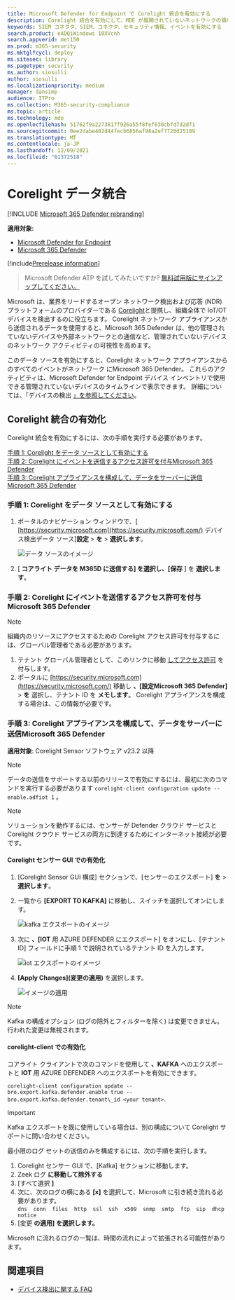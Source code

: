 ```yaml
---
title: Microsoft Defender for Endpoint で Corelight 統合を有効にする
description: Corelight 統合を有効にして、MDE が展開されていないネットワークの領域で IoT/OT デバイスに焦点を当てた可視性を得る
keywords: SIEM コネクタ、SIEM、コネクタ、セキュリティ情報、イベントを有効にする
search.product: eADQiWindows 10XVcnh
search.appverid: met150
ms.prod: m365-security
ms.mktglfcycl: deploy
ms.sitesec: library
ms.pagetype: security
ms.author: siosulli
author: siosulli
ms.localizationpriority: medium
manager: dansimp
audience: ITPro
ms.collection: M365-security-compliance
ms.topic: article
ms.technology: mde
ms.openlocfilehash: 51762f9a2273817f926a55f8fef630cbfd7d2df1
ms.sourcegitcommit: 0ee2dabe402d44fecb6856af98a2ef7720d25189
ms.translationtype: MT
ms.contentlocale: ja-JP
ms.lasthandoff: 12/09/2021
ms.locfileid: "61372518"
---
```

# <a name="enable-corelight-data-integration"></a>Corelight データ統合

[!INCLUDE [Microsoft 365 Defender rebranding](../../includes/microsoft-defender.md)]

**適用対象:**

- [Microsoft Defender for Endpoint](https://go.microsoft.com/fwlink/?linkid=2154037)
- [Microsoft 365 Defender](https://go.microsoft.com/fwlink/?linkid=2118804)

[!include[Prerelease information](../../includes/prerelease.md)]

> Microsoft Defender ATP を試してみたいですか? [無料試用版にサインアップしてください。](https://signup.microsoft.com/create-account/signup?products=7f379fee-c4f9-4278-b0a1-e4c8c2fcdf7e&ru=https://aka.ms/MDEp2OpenTrial?ocid=docs-wdatp-enablesiem-abovefoldlink)

Microsoft は、業界をリードするオープン ネットワーク検出および応答 (NDR) プラットフォームのプロバイダーである [Corelight](https://corelight.com/integrations/iot-security)と提携し、組織全体で IoT/OT デバイスを検出するのに役立ちます。 Corelight ネットワーク アプライアンスから送信されるデータを使用すると、Microsoft 365 Defender は、他の管理されていないデバイスや外部ネットワークとの通信など、管理されていないデバイスのネットワーク アクティビティの可視性を高めます。

このデータ ソースを有効にすると、Corelight ネットワーク アプライアンスからのすべてのイベントがネットワーク にMicrosoft 365 Defender。 これらのアクティビティは、Microsoft Defender for Endpoint デバイス インベントリで使用できる管理されていないデバイスのタイムラインで表示できます。 詳細については、「デバイスの検出 [」を参照してください](device-discovery.md)。

## <a name="enabling-the-corelight-integration"></a>Corelight 統合の有効化

Corelight 統合を有効にするには、次の手順を実行する必要があります。

[手順 1: Corelight をデータ ソースとして有効にする](#step-1-turn-on-corelight-as-a-data-source)<br>
[手順 2: Corelight にイベントを送信するアクセス許可を付与Microsoft 365 Defender](#step-2-provide-permission-for-corelight-to-send-events-to-microsoft-365-defender)<br>
[手順 3: Corelight アプライアンスを構成して、データをサーバーに送信Microsoft 365 Defender](#step-3-configure-your-corelight-appliance-to-send-data-to-microsoft-365-defender)

### <a name="step-1-turn-on-corelight-as-a-data-source"></a>手順 1: Corelight をデータ ソースとして有効にする

1. ポータルのナビゲーション ウィンドウで、[ [https://security.microsoft.com](https://security.microsoft.com/) デバイス検出データ ソース]**設定** \> **を** \> **選択します**。

    ![データ ソースのイメージ](images/enable-corelight.png)

2. [ **コアライト データを M365D に送信する] を選択し、[保存** ] を **選択します**。

### <a name="step-2-provide-permission-for-corelight-to-send-events-to-microsoft-365-defender"></a>手順 2: Corelight にイベントを送信するアクセス許可を付与Microsoft 365 Defender

> [!NOTE]
> 組織内のリソースにアクセスするための Corelight アクセス許可を付与するには、グローバル管理者である必要があります。

1. テナント グローバル管理者として、このリンクに移動 [してアクセス許可](<https://login.microsoftonline.com/common/oauth2/authorize?prompt=consent&client_id=d8be544e-9d1a-4825-a5cb-fb447457f692&response_type=code&sso_reload=true>) を付与します。
2. ポータルに [https://security.microsoft.com](https://security.microsoft.com/) 移動し **、[設定Microsoft 365 Defender]** \> **を** 選択し、テナント ID を **メモします**。 Corelight アプライアンスを構成する場合は、この情報が必要です。

### <a name="step-3-configure-your-corelight-appliance-to-send-data-to-microsoft-365-defender"></a>手順 3: Corelight アプライアンスを構成して、データをサーバーに送信Microsoft 365 Defender

**適用対象**: Corelight Sensor ソフトウェア v23.2 以降

> [!NOTE]
> データの送信をサポートする以前のリリースで有効にするには、最初に次のコマンドを実行する必要があります `corelight-client configuration update --enable.adfiot 1` 。

> [!NOTE]
> ソリューションを動作するには、センサーが Defender クラウド サービスと Corelight クラウド サービスの両方に到達するためにインターネット接続が必要です。

#### <a name="enabling-in-the-corelight-sensor-gui"></a>Corelight センサー GUI での有効化

1. [Corelight Sensor GUI 構成] セクションで、[センサーのエクスポート] **を** \> **選択します**。
2. 一覧から **[EXPORT TO KAFKA]** に移動し、スイッチを選択してオンにします。

   ![kafka エクスポートのイメージ](images/exporttokafka.png)

3. 次に **、[IOT** 用 AZURE DEFENDER にエクスポート] をオンにし、[テナント ID] フィールドに手順 1 で説明されているテナント ID を入力します。

   ![iot エクスポートのイメージ](images/exporttodiot.png)

4. **[Apply Changes]\(変更の適用\)** を選択します。

   ![イメージの適用 ](images/corelightapply.png)

> [!NOTE]
> Kafka の構成オプション (ログの除外とフィルターを除く) は変更できません。 行われた変更は無視されます。

#### <a name="enabling-in-the-corelight-client"></a>corelight-client での有効化

コアライト クライアントで次のコマンドを使用して **、KAFKA** へのエクスポートと **IOT** 用 AZURE DEFENDER へのエクスポートを有効にできます。

`corelight-client configuration update --bro.export.kafka.defender.enable true --bro.export.kafka.defender.tenant\_id <your tenant>`.

> [!IMPORTANT]
> Kafka エクスポートを既に使用している場合は、別の構成について Corelight サポートに問い合わせください。

最小限のログ セットの送信のみを構成するには、次の手順を実行します。

1. Corelight センサー GUI で、[Kafka] セクションに移動します。
2. Zeek ログ **に移動して除外する**
3. [すべて選択 **]**
4. 次に、次のログの横にある **[x]** を選択して、Microsoft に引き続き流れる必要があります。  
    `dns  conn  files  http  ssl  ssh  x509  snmp  smtp  ftp  sip  dhcp  notice`
5. [変更 **の適用] を選択します。**

Microsoft に流れるログの一覧は、時間の流れによって拡張される可能性があります。

## <a name="see-also"></a>関連項目

- [デバイス検出に関する FAQ](device-discovery-faq.md)

